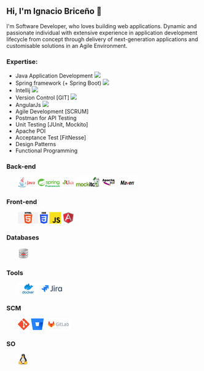 ## Hi, I'm Ignacio Briceño 👋
I'm Software Developer, who loves building web applications. Dynamic and passionate individual with extensive experience in application development lifecycle from concept through delivery of next-generation applications and customisable solutions in an Agile Environment.

### Expertise:
- Java Application Development <img src="https://img.icons8.com/color/20/000000/java-coffee-cup-logo.png"/>
- Spring framework (+ Spring Boot) <img src="https://img.icons8.com/color/20/000000/spring-logo.png"/>
- Intellij <img src="https://img.icons8.com/color/20/000000/intellij-idea.png"/>
- Version Control [GIT] <img src="https://img.icons8.com/color/20/000000/git.png"/>
- AngularJs <img src="https://img.icons8.com/color/20/000000/angularjs.png"/>
- Agile Development [SCRUM]
- Postman for API Testing
- Unit Testing [JUnit, Mockito]
- Apache POI
- Acceptance Test [FitNesse]
- Design Patterns
- Functional Programming

### Back-end
<p style="margin-left: 30px;">
    <code><img height="30" src="https://github.com/estebanbri/estebanbri/blob/master/assets/java.jpeg"></code>
    <code><img height="30" src="https://github.com/estebanbri/estebanbri/blob/master/assets/spring.png"></code>
    <code><img height="30" src="https://github.com/estebanbri/estebanbri/blob/master/assets/junit.png"></code>
    <code><img height="30" src="https://github.com/estebanbri/estebanbri/blob/master/assets/mockito.jpg"></code>
    <code><img height="30" src="https://github.com/estebanbri/estebanbri/blob/master/assets/apache-poi.jpg"></code>
    <code><img height="30" src="https://github.com/estebanbri/estebanbri/blob/master/assets/maven.jpg"></code>
</p>

### Front-end

<p style="margin-left: 30px;">
    <code><img height="30" src="https://github.com/estebanbri/estebanbri/blob/master/assets/html.png"></code>
    <code><img height="30" src="https://github.com/estebanbri/estebanbri/blob/master/assets/css3.png"></code>
    <code><img height="30" src="https://github.com/estebanbri/estebanbri/blob/master/assets/js.png"></code>
    <code><img height="30" src="https://github.com/estebanbri/estebanbri/blob/master/assets/angularjs.png"></code>
</p>

### Databases
<p style="margin-left: 30px;">
    <code><img height="30" src="https://github.com/estebanbri/estebanbri/blob/master/assets/oracle.png"></code>
</p>

### Tools
<p style="margin-left: 30px;">
    <code><img height="30" src="https://github.com/estebanbri/estebanbri/blob/master/assets/docker.png"></code>
    <code><img height="30" src="https://github.com/estebanbri/estebanbri/blob/master/assets/jira.png"></code>
</p>

### SCM
<p style="margin-left: 30px;">
    <code><img height="30" src="https://github.com/estebanbri/estebanbri/blob/master/assets/git.png"></code>
    <code><img height="30" src="https://github.com/estebanbri/estebanbri/blob/master/assets/bitbucket.svg"></code>
    <code><img height="30" src="https://github.com/estebanbri/estebanbri/blob/master/assets/gitlab.png"></code>
</p>

### SO
<p style="margin-left: 30px;">
    <code><img height="30" src="https://github.com/estebanbri/estebanbri/blob/master/assets/linux.svg"></code>
</p>
